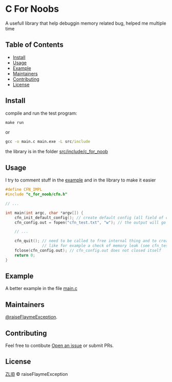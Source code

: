 # C For Noobs

A usefull library that help debuggin memory related bug, helped me multiple time


## Table of Contents

- [Install](#install)
- [Usage](#usage)
- [Example](#example)
- [Maintainers](#maintainers)
- [Contributing](#contributing)
- [License](#license)

## Install

compile and run the test program:
```cmd
make run

```
or

```cmd
gcc -o main.c main.exe -L src/include
```

the library is in the folder [src/include/c_for_noob](src/include/c_for_noob)

## Usage

I try to comment stuff in the [example](#example) and in the library to make it easier

```c
#define CFN_IMPL 
#include "c_for_noob/cfn.h"

// ...

int main(int argc, char *argv[]) {
    cfn_init_default_config(); // create default config (all field of cfn_config need to be feeled and it's a great we to do it)
    cfn_config.out = fopen("cfn_test.txt", "w"); // the output will go to this file

    // ...

    cfn_quit(); // need to be called to free internal thing and to create some output 
                // like for example a check of memory leak (see cfn_test.txt)
    fclose(cfn_config.out); // cfn_config.out does not closed itself
    return 0;
}

```

## Example

A better example in the file [main.c](main.c)

## Maintainers

[@raiseFlaymeException](https://github.com/raiseFlaymeException).

## Contributing

Feel free to contibute [Open an issue](https://github.com/raiseFlaymeException/c-for-noob/issues/new) or submit PRs.

## License

[ZLIB](LICENSE) © raiseFlaymeException
